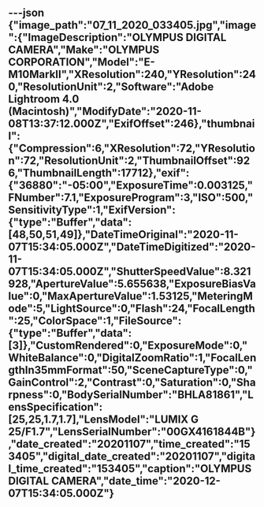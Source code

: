 ---json
{"image_path":"07_11_2020_033405.jpg","image":{"ImageDescription":"OLYMPUS DIGITAL CAMERA","Make":"OLYMPUS CORPORATION","Model":"E-M10MarkII","XResolution":240,"YResolution":240,"ResolutionUnit":2,"Software":"Adobe Lightroom 4.0 (Macintosh)","ModifyDate":"2020-11-08T13:37:12.000Z","ExifOffset":246},"thumbnail":{"Compression":6,"XResolution":72,"YResolution":72,"ResolutionUnit":2,"ThumbnailOffset":926,"ThumbnailLength":17712},"exif":{"36880":"-05:00","ExposureTime":0.003125,"FNumber":7.1,"ExposureProgram":3,"ISO":500,"SensitivityType":1,"ExifVersion":{"type":"Buffer","data":[48,50,51,49]},"DateTimeOriginal":"2020-11-07T15:34:05.000Z","DateTimeDigitized":"2020-11-07T15:34:05.000Z","ShutterSpeedValue":8.321928,"ApertureValue":5.655638,"ExposureBiasValue":0,"MaxApertureValue":1.53125,"MeteringMode":5,"LightSource":0,"Flash":24,"FocalLength":25,"ColorSpace":1,"FileSource":{"type":"Buffer","data":[3]},"CustomRendered":0,"ExposureMode":0,"WhiteBalance":0,"DigitalZoomRatio":1,"FocalLengthIn35mmFormat":50,"SceneCaptureType":0,"GainControl":2,"Contrast":0,"Saturation":0,"Sharpness":0,"BodySerialNumber":"BHLA81861","LensSpecification":[25,25,1.7,1.7],"LensModel":"LUMIX G 25/F1.7","LensSerialNumber":"00GX4161844B"},"date_created":"20201107","time_created":"153405","digital_date_created":"20201107","digital_time_created":"153405","caption":"OLYMPUS DIGITAL CAMERA","date_time":"2020-12-07T15:34:05.000Z"}
---
